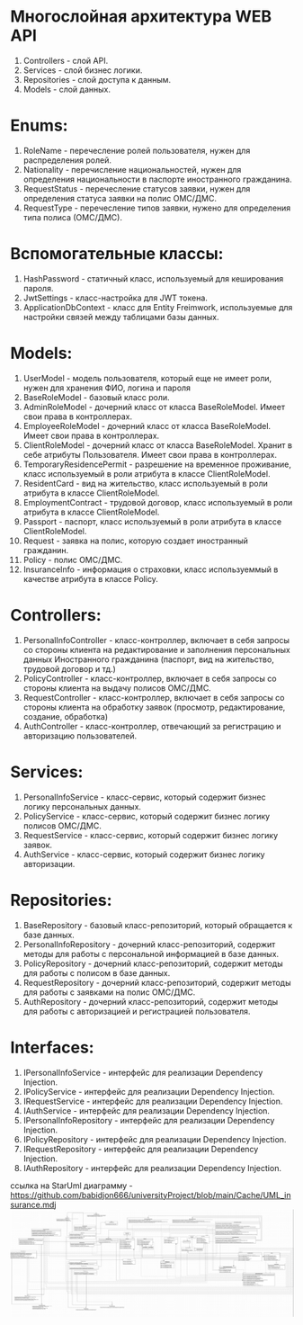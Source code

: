 <h1>Многослойная архитектура WEB API</h1>

1) Controllers - слой API.
2) Services - слой бизнес логики.
3) Repositories - слой доступа к данным.
4) Models - слой данных.

<h1>Enums:</h1>

1) RoleName - перечесление ролей пользователя, нужен для распределения ролей.
2) Nationality - перечисление национальностей, нужен для определения национальности в паспорте иностранного гражданина.
3) RequestStatus - перечесление статусов заявки, нужен для определения статуса заявки на полис ОМС/ДМС.
4) RequestType - перечесление типов заявки, нужено для определения типа полиса (ОМС/ДМС).

<h1>Вспомогательные классы:</h1>

1) HashPassword - статичный класс, используемый для кеширования пароля.
2) JwtSettings - класс-настройка для JWT токена.
3) ApplicationDbContext - класс для Entity Freimwork, используемые для настройки связей между таблицами базы данных.
   
<h1>Models:</h1>

1) UserModel - модель пользователя, который еще не имеет роли, нужен для хранения ФИО, логина и пароля
2) BaseRoleModel - базовый класс роли.
3) AdminRoleModel - дочерний класс от класса BaseRoleModel. Имеет свои права в контроллерах.
4) EmployeeRoleModel - дочерний класс от класса BaseRoleModel. Имеет свои права в контроллерах.
5) ClientRoleModel - дочерний класс от класса BaseRoleModel. Хранит в себе атрибуты Пользователя. Имеет свои права в контроллерах.
6) TemporaryResidencePermit - разрешение на временное проживание, класс используемый в роли атрибута в классе ClientRoleModel.
7) ResidentCard - вид на жительство, класс используемый в роли атрибута в классе ClientRoleModel.
8) EmploymentContract - трудовой договор, класс используемый в роли атрибута в классе ClientRoleModel.
9) Passport - паспорт, класс используемый в роли атрибута в классе ClientRoleModel.
10) Request - заявка на полис, которую создает иностранный гражданин.
11) Policy - полис ОМС/ДМС.
12) InsuranceInfo - информация о страховки, класс используеммый в качестве атрибута в классе Policy.

<h1>Controllers:</h1>

1) PersonalInfoController - класс-контроллер, включает в себя запросы со стороны клиента на редактирование и заполнения персональных данных Иностранного гражданина (паспорт, вид на жительство, трудовой договор и тд.)
2) PolicyController - класс-контроллер, включает в себя запросы со стороны клиента на выдачу полисов ОМС/ДМС.
3) RequestController - класс-контроллер, включает в себя запросы со стороны клиента на обработку заявок (просмотр, редактирование, создание, обработка)
4) AuthController - класс-контроллер, отвечающий за регистрацию и авторизацию пользователей.

<h1>Services:</h1>

1) PersonalInfoService - класс-сервис, который содержит бизнес логику персональных данных.
2) PolicyService - класс-сервис, который содержит бизнес логику полисов ОМС/ДМС.
3) RequestService - класс-сервис, который содержит бизнес логику заявок.
4) AuthService - класс-сервис, который содержит бизнес логику авторизации.

<h1>Repositories:</h1>

1) BaseRepository - базовый класс-репозиторий, который обращается к базе данных.
2) PersonalInfoRepository - дочерний класс-репозиторий, содержит методы для работы с персональной информацией в базе данных.
3) PolicyRepository - дочерний класс-репозиторий, содержит методы для работы с полисом в базе данных.
4) RequestRepository - дочерний класс-репозиторий, содержит методы для работы с заявками на полис ОМС/ДМС.
5) AuthRepository - дочерний класс-репозиторий, содержит методы для работы с авторизацией и регистрацией пользователя.

<h1>Interfaces:</h1>

1) IPersonalInfoService - интерфейс для реализации Dependency Injection.
2) IPolicyService - интерфейс для реализации Dependency Injection.
3) IRequestService - интерфейс для реализации Dependency Injection.
4) IAuthService - интерфейс для реализации Dependency Injection.
5) IPersonalInfoRepository - интерфейс для реализации Dependency Injection.
6) IPolicyRepository - интерфейс для реализации Dependency Injection.
7) IRequestRepository - интерфейс для реализации Dependency Injection.
8) IAuthRepository - интерфейс для реализации Dependency Injection.

ссылка на StarUml диаграмму - https://github.com/babidjon666/universityProject/blob/main/Cache/UML_insurance.mdj
![](https://github.com/babidjon666/universityProject/blob/main/Cache/insurance_class.png)
